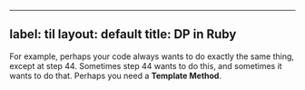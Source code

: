 
---
label: til
layout: default
title: DP in Ruby 
---
For example, perhaps your
code always wants to do exactly the same thing, except at step 44. Sometimes step
44 wants to do this, and sometimes it wants to do that. Perhaps you need a
**Template Method**.

